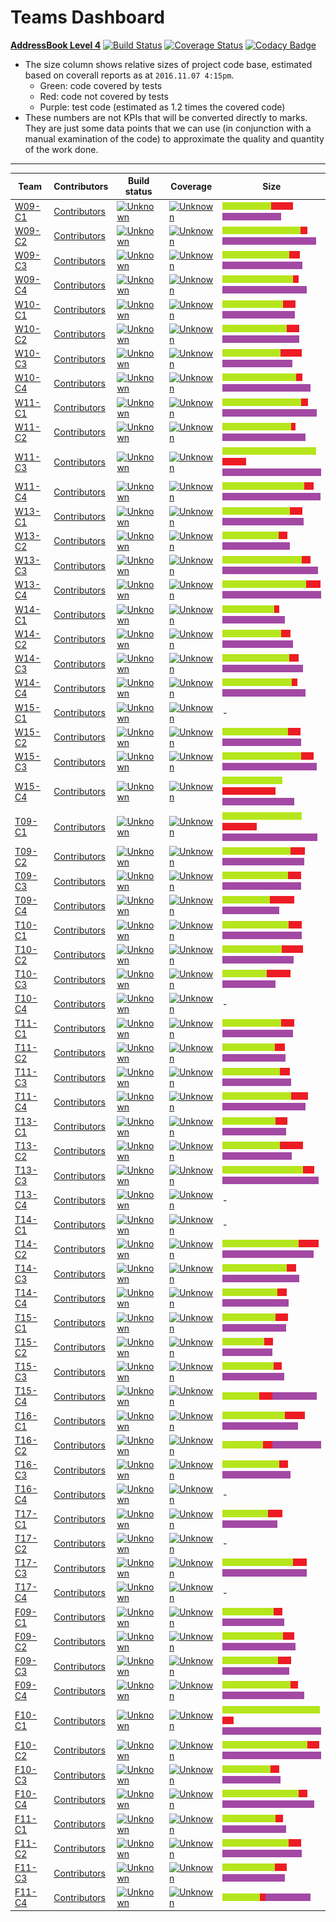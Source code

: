 # Teams Dashboard

[**AddressBook Level 4**](https://github.com/nus-cs2103-AY1617S1/addressbook-level4) 
[![Build Status](https://travis-ci.org/se-edu/addressbook-level4.svg?branch=master)](https://travis-ci.org/se-edu/addressbook-level4)
[![Coverage Status](https://coveralls.io/repos/github/se-edu/addressbook-level4/badge.svg?branch=master)](https://coveralls.io/github/se-edu/addressbook-level4?branch=master)
[![Codacy Badge](https://api.codacy.com/project/badge/Grade/fc0b7775cf7f4fdeaf08776f3d8e364a)](https://www.codacy.com/app/damith/addressbook-level4?utm_source=github.com&amp;utm_medium=referral&amp;utm_content=se-edu/addressbook-level4&amp;utm_campaign=Badge_Grade)

* The size column shows relative sizes of project code base, estimated based on coverall reports 
  as at `2016.11.07 4:15pm`. 
  * Green: code covered by tests
  * Red: code not covered by tests
  * Purple: test code (estimated as 1.2 times the covered code)
* These numbers are not KPIs that will be converted directly to marks. They are just some data points that we can use 
  (in conjunction with a manual examination of the code) to approximate the quality and quantity of the work done.  

-----

**Team**|**Contributors**|**Build status**|**Coverage**|**Size**    
-----|-----|-----|-----|----
[W09-C1](https://github.com/CS2103AUG2016-W09-C1/main/blob/master/docs/AboutUs.md)|[Contributors](https://github.com/CS2103AUG2016-W09-C1/main/graphs/contributors?from=2016-09-30&to=2016-11-08&type=c)|[![Unknown](https://travis-ci.org/CS2103AUG2016-W09-C1/main.svg?branch=master)](https://travis-ci.org/CS2103AUG2016-W09-C1/main)|[![Unknown](https://coveralls.io/repos/github/CS2103AUG2016-W09-C1/main/badge.svg?branch=master)](https://coveralls.io/github/CS2103AUG2016-W09-C1/main?branch=master)|<img src="../images/Greenbox.png" height="12" width="78" alt="Relevant lines covered: 78" title="Relevant lines covered: 1568"><img src="../images/Redbox.png" height="12" width="35" alt="Lines not covered: 35" title="Lines not covered: 706"><img src="../images/Violetbox.png" height="12" width="94" alt="Estimated test code: 94" title="Estimated test code: 1881">
[W09-C2](https://github.com/CS2103AUG2016-W09-C2/main/blob/master/docs/AboutUs.md)|[Contributors](https://github.com/CS2103AUG2016-W09-C2/main/graphs/contributors?from=2016-09-30&to=2016-11-08&type=c)|[![Unknown](https://travis-ci.org/CS2103AUG2016-W09-C2/main.svg?branch=master)](https://travis-ci.org/CS2103AUG2016-W09-C2/main)|[![Unknown](https://coveralls.io/repos/github/CS2103AUG2016-W09-C2/main/badge.svg?branch=master)](https://coveralls.io/github/CS2103AUG2016-W09-C2/main?branch=master)|<img src="../images/Greenbox.png" height="12" width="125" alt="Relevant lines covered: 125" title="Relevant lines covered: 2509"><img src="../images/Redbox.png" height="12" width="11" alt="Lines not covered: 11" title="Lines not covered: 237"><img src="../images/Violetbox.png" height="12" width="150" alt="Estimated test code: 150" title="Estimated test code: 3010">
[W09-C3](https://github.com/CS2103AUG2016-W09-C3/main/blob/master/docs/AboutUs.md)|[Contributors](https://github.com/CS2103AUG2016-W09-C3/main/graphs/contributors?from=2016-09-30&to=2016-11-08&type=c)|[![Unknown](https://travis-ci.org/CS2103AUG2016-W09-C3/main.svg?branch=master)](https://travis-ci.org/CS2103AUG2016-W09-C3/main)|[![Unknown](https://coveralls.io/repos/github/CS2103AUG2016-W09-C3/main/badge.svg?branch=master)](https://coveralls.io/github/CS2103AUG2016-W09-C3/main?branch=master)|<img src="../images/Greenbox.png" height="12" width="107" alt="Relevant lines covered: 107" title="Relevant lines covered: 2147"><img src="../images/Redbox.png" height="12" width="17" alt="Lines not covered: 17" title="Lines not covered: 346"><img src="../images/Violetbox.png" height="12" width="128" alt="Estimated test code: 128" title="Estimated test code: 2576">
[W09-C4](https://github.com/CS2103AUG2016-W09-C4/main/blob/master/docs/AboutUs.md)|[Contributors](https://github.com/CS2103AUG2016-W09-C4/main/graphs/contributors?from=2016-09-30&to=2016-11-08&type=c)|[![Unknown](https://travis-ci.org/CS2103AUG2016-W09-C4/main.svg?branch=master)](https://travis-ci.org/CS2103AUG2016-W09-C4/main)|[![Unknown](https://coveralls.io/repos/github/CS2103AUG2016-W09-C4/main/badge.svg?branch=master)](https://coveralls.io/github/CS2103AUG2016-W09-C4/main?branch=master)|<img src="../images/Greenbox.png" height="12" width="113" alt="Relevant lines covered: 113" title="Relevant lines covered: 2265"><img src="../images/Redbox.png" height="12" width="9" alt="Lines not covered: 9" title="Lines not covered: 182"><img src="../images/Violetbox.png" height="12" width="135" alt="Estimated test code: 135" title="Estimated test code: 2718">
[W10-C1](https://github.com/CS2103AUG2016-W10-C1/main/blob/master/docs/AboutUs.md)|[Contributors](https://github.com/CS2103AUG2016-W10-C1/main/graphs/contributors?from=2016-09-30&to=2016-11-08&type=c)|[![Unknown](https://travis-ci.org/CS2103AUG2016-W10-C1/main.svg?branch=master)](https://travis-ci.org/CS2103AUG2016-W10-C1/main)|[![Unknown](https://coveralls.io/repos/github/CS2103AUG2016-W10-C1/main/badge.svg?branch=master)](https://coveralls.io/github/CS2103AUG2016-W10-C1/main?branch=master)|<img src="../images/Greenbox.png" height="12" width="97" alt="Relevant lines covered: 97" title="Relevant lines covered: 1948"><img src="../images/Redbox.png" height="12" width="20" alt="Lines not covered: 20" title="Lines not covered: 410"><img src="../images/Violetbox.png" height="12" width="116" alt="Estimated test code: 116" title="Estimated test code: 2337">
[W10-C2](https://github.com/CS2103AUG2016-W10-C2/main/blob/master/docs/AboutUs.md)|[Contributors](https://github.com/CS2103AUG2016-W10-C2/main/graphs/contributors?from=2016-09-30&to=2016-11-08&type=c)|[![Unknown](https://travis-ci.org/CS2103AUG2016-W10-C2/main.svg?branch=master)](https://travis-ci.org/CS2103AUG2016-W10-C2/main)|[![Unknown](https://coveralls.io/repos/github/CS2103AUG2016-W10-C2/main/badge.svg?branch=master)](https://coveralls.io/github/CS2103AUG2016-W10-C2/main?branch=master)|<img src="../images/Greenbox.png" height="12" width="103" alt="Relevant lines covered: 103" title="Relevant lines covered: 2061"><img src="../images/Redbox.png" height="12" width="20" alt="Lines not covered: 20" title="Lines not covered: 418"><img src="../images/Violetbox.png" height="12" width="123" alt="Estimated test code: 123" title="Estimated test code: 2473">
[W10-C3](https://github.com/CS2103AUG2016-W10-C3/main/blob/master/docs/AboutUs.md)|[Contributors](https://github.com/CS2103AUG2016-W10-C3/main/graphs/contributors?from=2016-09-30&to=2016-11-08&type=c)|[![Unknown](https://travis-ci.org/CS2103AUG2016-W10-C3/main.svg?branch=master)](https://travis-ci.org/CS2103AUG2016-W10-C3/main)|[![Unknown](https://coveralls.io/repos/github/CS2103AUG2016-W10-C3/main/badge.svg?branch=master)](https://coveralls.io/github/CS2103AUG2016-W10-C3/main?branch=master)|<img src="../images/Greenbox.png" height="12" width="93" alt="Relevant lines covered: 93" title="Relevant lines covered: 1876"><img src="../images/Redbox.png" height="12" width="34" alt="Lines not covered: 34" title="Lines not covered: 680"><img src="../images/Violetbox.png" height="12" width="112" alt="Estimated test code: 112" title="Estimated test code: 2251">
[W10-C4](https://github.com/CS2103AUG2016-W10-C4/main/blob/master/docs/AboutUs.md)|[Contributors](https://github.com/CS2103AUG2016-W10-C4/main/graphs/contributors?from=2016-09-30&to=2016-11-08&type=c)|[![Unknown](https://travis-ci.org/CS2103AUG2016-W10-C4/main.svg?branch=master)](https://travis-ci.org/CS2103AUG2016-W10-C4/main)|[![Unknown](https://coveralls.io/repos/github/CS2103AUG2016-W10-C4/main/badge.svg?branch=master)](https://coveralls.io/github/CS2103AUG2016-W10-C4/main?branch=master)|<img src="../images/Greenbox.png" height="12" width="118" alt="Relevant lines covered: 118" title="Relevant lines covered: 2362"><img src="../images/Redbox.png" height="12" width="10" alt="Lines not covered: 10" title="Lines not covered: 218"><img src="../images/Violetbox.png" height="12" width="141" alt="Estimated test code: 141" title="Estimated test code: 2834">
[W11-C1](https://github.com/CS2103AUG2016-W11-C1/main/blob/master/docs/AboutUs.md)|[Contributors](https://github.com/CS2103AUG2016-W11-C1/main/graphs/contributors?from=2016-09-30&to=2016-11-08&type=c)|[![Unknown](https://travis-ci.org/CS2103AUG2016-W11-C1/main.svg?branch=master)](https://travis-ci.org/CS2103AUG2016-W11-C1/main)|[![Unknown](https://coveralls.io/repos/github/CS2103AUG2016-W11-C1/main/badge.svg?branch=master)](https://coveralls.io/github/CS2103AUG2016-W11-C1/main?branch=master)|<img src="../images/Greenbox.png" height="12" width="126" alt="Relevant lines covered: 126" title="Relevant lines covered: 2532"><img src="../images/Redbox.png" height="12" width="11" alt="Lines not covered: 11" title="Lines not covered: 229"><img src="../images/Violetbox.png" height="12" width="151" alt="Estimated test code: 151" title="Estimated test code: 3038">
[W11-C2](https://github.com/CS2103AUG2016-W11-C2/main/blob/master/docs/AboutUs.md)|[Contributors](https://github.com/CS2103AUG2016-W11-C2/main/graphs/contributors?from=2016-09-30&to=2016-11-08&type=c)|[![Unknown](https://travis-ci.org/CS2103AUG2016-W11-C2/main.svg?branch=master)](https://travis-ci.org/CS2103AUG2016-W11-C2/main)|[![Unknown](https://coveralls.io/repos/github/CS2103AUG2016-W11-C2/main/badge.svg?branch=master)](https://coveralls.io/github/CS2103AUG2016-W11-C2/main?branch=master)|<img src="../images/Greenbox.png" height="12" width="110" alt="Relevant lines covered: 110" title="Relevant lines covered: 2219"><img src="../images/Redbox.png" height="12" width="7" alt="Lines not covered: 7" title="Lines not covered: 159"><img src="../images/Violetbox.png" height="12" width="133" alt="Estimated test code: 133" title="Estimated test code: 2662">
[W11-C3](https://github.com/CS2103AUG2016-W11-C3/main/blob/master/docs/AboutUs.md)|[Contributors](https://github.com/CS2103AUG2016-W11-C3/main/graphs/contributors?from=2016-09-30&to=2016-11-08&type=c)|[![Unknown](https://travis-ci.org/CS2103AUG2016-W11-C3/main.svg?branch=master)](https://travis-ci.org/CS2103AUG2016-W11-C3/main)|[![Unknown](https://coveralls.io/repos/github/CS2103AUG2016-W11-C3/main/badge.svg?branch=master)](https://coveralls.io/github/CS2103AUG2016-W11-C3/main?branch=master)|<img src="../images/Greenbox.png" height="12" width="150" alt="Relevant lines covered: 150" title="Relevant lines covered: 3017"><img src="../images/Redbox.png" height="12" width="38" alt="Lines not covered: 38" title="Lines not covered: 764"><img src="../images/Violetbox.png" height="12" width="181" alt="Estimated test code: 181" title="Estimated test code: 3620">
[W11-C4](https://github.com/CS2103AUG2016-W11-C4/main/blob/master/docs/AboutUs.md)|[Contributors](https://github.com/CS2103AUG2016-W11-C4/main/graphs/contributors?from=2016-09-30&to=2016-11-08&type=c)|[![Unknown](https://travis-ci.org/CS2103AUG2016-W11-C4/main.svg?branch=master)](https://travis-ci.org/CS2103AUG2016-W11-C4/main)|[![Unknown](https://coveralls.io/repos/github/CS2103AUG2016-W11-C4/main/badge.svg?branch=master)](https://coveralls.io/github/CS2103AUG2016-W11-C4/main?branch=master)|<img src="../images/Greenbox.png" height="12" width="131" alt="Relevant lines covered: 131" title="Relevant lines covered: 2627"><img src="../images/Redbox.png" height="12" width="15" alt="Lines not covered: 15" title="Lines not covered: 303"><img src="../images/Violetbox.png" height="12" width="157" alt="Estimated test code: 157" title="Estimated test code: 3152">
[W13-C1](https://github.com/CS2103AUG2016-W13-C1/main/blob/master/docs/AboutUs.md)|[Contributors](https://github.com/CS2103AUG2016-W13-C1/main/graphs/contributors?from=2016-09-30&to=2016-11-08&type=c)|[![Unknown](https://travis-ci.org/CS2103AUG2016-W13-C1/main.svg?branch=master)](https://travis-ci.org/CS2103AUG2016-W13-C1/main)|[![Unknown](https://coveralls.io/repos/github/CS2103AUG2016-W13-C1/main/badge.svg?branch=master)](https://coveralls.io/github/CS2103AUG2016-W13-C1/main?branch=master)|<img src="../images/Greenbox.png" height="12" width="108" alt="Relevant lines covered: 108" title="Relevant lines covered: 2169"><img src="../images/Redbox.png" height="12" width="20" alt="Lines not covered: 20" title="Lines not covered: 405"><img src="../images/Violetbox.png" height="12" width="130" alt="Estimated test code: 130" title="Estimated test code: 2602">
[W13-C2](https://github.com/CS2103AUG2016-W13-C2/main/blob/master/docs/AboutUs.md)|[Contributors](https://github.com/CS2103AUG2016-W13-C2/main/graphs/contributors?from=2016-09-30&to=2016-11-08&type=c)|[![Unknown](https://travis-ci.org/CS2103AUG2016-W13-C2/main.svg?branch=master)](https://travis-ci.org/CS2103AUG2016-W13-C2/main)|[![Unknown](https://coveralls.io/repos/github/CS2103AUG2016-W13-C2/main/badge.svg?branch=master)](https://coveralls.io/github/CS2103AUG2016-W13-C2/main?branch=master)|<img src="../images/Greenbox.png" height="12" width="90" alt="Relevant lines covered: 90" title="Relevant lines covered: 1808"><img src="../images/Redbox.png" height="12" width="14" alt="Lines not covered: 14" title="Lines not covered: 290"><img src="../images/Violetbox.png" height="12" width="108" alt="Estimated test code: 108" title="Estimated test code: 2169">
[W13-C3](https://github.com/CS2103AUG2016-W13-C3/main/blob/master/docs/AboutUs.md)|[Contributors](https://github.com/CS2103AUG2016-W13-C3/main/graphs/contributors?from=2016-09-30&to=2016-11-08&type=c)|[![Unknown](https://travis-ci.org/CS2103AUG2016-W13-C3/main.svg?branch=master)](https://travis-ci.org/CS2103AUG2016-W13-C3/main)|[![Unknown](https://coveralls.io/repos/github/CS2103AUG2016-W13-C3/main/badge.svg?branch=master)](https://coveralls.io/github/CS2103AUG2016-W13-C3/main?branch=master)|<img src="../images/Greenbox.png" height="12" width="127" alt="Relevant lines covered: 127" title="Relevant lines covered: 2555"><img src="../images/Redbox.png" height="12" width="14" alt="Lines not covered: 14" title="Lines not covered: 296"><img src="../images/Violetbox.png" height="12" width="153" alt="Estimated test code: 153" title="Estimated test code: 3066">
[W13-C4](https://github.com/CS2103AUG2016-W13-C4/main/blob/master/docs/AboutUs.md)|[Contributors](https://github.com/CS2103AUG2016-W13-C4/main/graphs/contributors?from=2016-09-30&to=2016-11-08&type=c)|[![Unknown](https://travis-ci.org/CS2103AUG2016-W13-C4/main.svg?branch=master)](https://travis-ci.org/CS2103AUG2016-W13-C4/main)|[![Unknown](https://coveralls.io/repos/github/CS2103AUG2016-W13-C4/main/badge.svg?branch=master)](https://coveralls.io/github/CS2103AUG2016-W13-C4/main?branch=master)|<img src="../images/Greenbox.png" height="12" width="134" alt="Relevant lines covered: 134" title="Relevant lines covered: 2692"><img src="../images/Redbox.png" height="12" width="23" alt="Lines not covered: 23" title="Lines not covered: 471"><img src="../images/Violetbox.png" height="12" width="161" alt="Estimated test code: 161" title="Estimated test code: 3230">
[W14-C1](https://github.com/CS2103AUG2016-W14-C1/main/blob/master/docs/AboutUs.md)|[Contributors](https://github.com/CS2103AUG2016-W14-C1/main/graphs/contributors?from=2016-09-30&to=2016-11-08&type=c)|[![Unknown](https://travis-ci.org/CS2103AUG2016-W14-C1/main.svg?branch=master)](https://travis-ci.org/CS2103AUG2016-W14-C1/main)|[![Unknown](https://coveralls.io/repos/github/CS2103AUG2016-W14-C1/main/badge.svg?branch=master)](https://coveralls.io/github/CS2103AUG2016-W14-C1/main?branch=master)|<img src="../images/Greenbox.png" height="12" width="83" alt="Relevant lines covered: 83" title="Relevant lines covered: 1668"><img src="../images/Redbox.png" height="12" width="8" alt="Lines not covered: 8" title="Lines not covered: 167"><img src="../images/Violetbox.png" height="12" width="100" alt="Estimated test code: 100" title="Estimated test code: 2001">
[W14-C2](https://github.com/CS2103AUG2016-W14-C2/main/blob/master/docs/AboutUs.md)|[Contributors](https://github.com/CS2103AUG2016-W14-C2/main/graphs/contributors?from=2016-09-30&to=2016-11-08&type=c)|[![Unknown](https://travis-ci.org/CS2103AUG2016-W14-C2/main.svg?branch=master)](https://travis-ci.org/CS2103AUG2016-W14-C2/main)|[![Unknown](https://coveralls.io/repos/github/CS2103AUG2016-W14-C2/main/badge.svg?branch=master)](https://coveralls.io/github/CS2103AUG2016-W14-C2/main?branch=master)|<img src="../images/Greenbox.png" height="12" width="94" alt="Relevant lines covered: 94" title="Relevant lines covered: 1895"><img src="../images/Redbox.png" height="12" width="15" alt="Lines not covered: 15" title="Lines not covered: 308"><img src="../images/Violetbox.png" height="12" width="113" alt="Estimated test code: 113" title="Estimated test code: 2274">
[W14-C3](https://github.com/CS2103AUG2016-W14-C3/main/blob/master/docs/AboutUs.md)|[Contributors](https://github.com/CS2103AUG2016-W14-C3/main/graphs/contributors?from=2016-09-30&to=2016-11-08&type=c)|[![Unknown](https://travis-ci.org/CS2103AUG2016-W14-C3/main.svg?branch=master)](https://travis-ci.org/CS2103AUG2016-W14-C3/main)|[![Unknown](https://coveralls.io/repos/github/CS2103AUG2016-W14-C3/main/badge.svg?branch=master)](https://coveralls.io/github/CS2103AUG2016-W14-C3/main?branch=master)|<img src="../images/Greenbox.png" height="12" width="107" alt="Relevant lines covered: 107" title="Relevant lines covered: 2150"><img src="../images/Redbox.png" height="12" width="15" alt="Lines not covered: 15" title="Lines not covered: 307"><img src="../images/Violetbox.png" height="12" width="129" alt="Estimated test code: 129" title="Estimated test code: 2580">
[W14-C4](https://github.com/CS2103AUG2016-W14-C4/main/blob/master/docs/AboutUs.md)|[Contributors](https://github.com/CS2103AUG2016-W14-C4/main/graphs/contributors?from=2016-09-30&to=2016-11-08&type=c)|[![Unknown](https://travis-ci.org/CS2103AUG2016-W14-C4/main.svg?branch=master)](https://travis-ci.org/CS2103AUG2016-W14-C4/main)|[![Unknown](https://coveralls.io/repos/github/CS2103AUG2016-W14-C4/main/badge.svg?branch=master)](https://coveralls.io/github/CS2103AUG2016-W14-C4/main?branch=master)|<img src="../images/Greenbox.png" height="12" width="111" alt="Relevant lines covered: 111" title="Relevant lines covered: 2227"><img src="../images/Redbox.png" height="12" width="9" alt="Lines not covered: 9" title="Lines not covered: 199"><img src="../images/Violetbox.png" height="12" width="133" alt="Estimated test code: 133" title="Estimated test code: 2672">
[W15-C1](https://github.com/CS2103AUG2016-W15-C1/main/blob/master/docs/AboutUs.md)|[Contributors](https://github.com/CS2103AUG2016-W15-C1/main/graphs/contributors?from=2016-09-30&to=2016-11-08&type=c)|[![Unknown](https://travis-ci.org/CS2103AUG2016-W15-C1/main.svg?branch=master)](https://travis-ci.org/CS2103AUG2016-W15-C1/main)|[![Unknown](https://coveralls.io/repos/github/CS2103AUG2016-W15-C1/main/badge.svg?branch=master)](https://coveralls.io/github/CS2103AUG2016-W15-C1/main?branch=master)|-
[W15-C2](https://github.com/CS2103AUG2016-W15-C2/main/blob/master/docs/AboutUs.md)|[Contributors](https://github.com/CS2103AUG2016-W15-C2/main/graphs/contributors?from=2016-09-30&to=2016-11-08&type=c)|[![Unknown](https://travis-ci.org/CS2103AUG2016-W15-C2/main.svg?branch=master)](https://travis-ci.org/CS2103AUG2016-W15-C2/main)|[![Unknown](https://coveralls.io/repos/github/CS2103AUG2016-W15-C2/main/badge.svg?branch=master)](https://coveralls.io/github/CS2103AUG2016-W15-C2/main?branch=master)|<img src="../images/Greenbox.png" height="12" width="105" alt="Relevant lines covered: 105" title="Relevant lines covered: 2103"><img src="../images/Redbox.png" height="12" width="20" alt="Lines not covered: 20" title="Lines not covered: 412"><img src="../images/Violetbox.png" height="12" width="126" alt="Estimated test code: 126" title="Estimated test code: 2523">
[W15-C3](https://github.com/CS2103AUG2016-W15-C3/main/blob/master/docs/AboutUs.md)|[Contributors](https://github.com/CS2103AUG2016-W15-C3/main/graphs/contributors?from=2016-09-30&to=2016-11-08&type=c)|[![Unknown](https://travis-ci.org/CS2103AUG2016-W15-C3/main.svg?branch=master)](https://travis-ci.org/CS2103AUG2016-W15-C3/main)|[![Unknown](https://coveralls.io/repos/github/CS2103AUG2016-W15-C3/main/badge.svg?branch=master)](https://coveralls.io/github/CS2103AUG2016-W15-C3/main?branch=master)|<img src="../images/Greenbox.png" height="12" width="126" alt="Relevant lines covered: 126" title="Relevant lines covered: 2532"><img src="../images/Redbox.png" height="12" width="20" alt="Lines not covered: 20" title="Lines not covered: 419"><img src="../images/Violetbox.png" height="12" width="151" alt="Estimated test code: 151" title="Estimated test code: 3038">
[W15-C4](https://github.com/CS2103AUG2016-W15-C4/main/blob/master/docs/AboutUs.md)|[Contributors](https://github.com/CS2103AUG2016-W15-C4/main/graphs/contributors?from=2016-09-30&to=2016-11-08&type=c)|[![Unknown](https://travis-ci.org/CS2103AUG2016-W15-C4/main.svg?branch=master)](https://travis-ci.org/CS2103AUG2016-W15-C4/main)|[![Unknown](https://coveralls.io/repos/github/CS2103AUG2016-W15-C4/main/badge.svg?branch=master)](https://coveralls.io/github/CS2103AUG2016-W15-C4/main?branch=master)|<img src="../images/Greenbox.png" height="12" width="96" alt="Relevant lines covered: 96" title="Relevant lines covered: 1922"><img src="../images/Redbox.png" height="12" width="85" alt="Lines not covered: 85" title="Lines not covered: 1704"><img src="../images/Violetbox.png" height="12" width="115" alt="Estimated test code: 115" title="Estimated test code: 2306">
[T09-C1](https://github.com/CS2103AUG2016-T09-C1/main/blob/master/docs/AboutUs.md)|[Contributors](https://github.com/CS2103AUG2016-T09-C1/main/graphs/contributors?from=2016-09-30&to=2016-11-08&type=c)|[![Unknown](https://travis-ci.org/CS2103AUG2016-T09-C1/main.svg?branch=master)](https://travis-ci.org/CS2103AUG2016-T09-C1/main)|[![Unknown](https://coveralls.io/repos/github/CS2103AUG2016-T09-C1/main/badge.svg?branch=master)](https://coveralls.io/github/CS2103AUG2016-T09-C1/main?branch=master)|<img src="../images/Greenbox.png" height="12" width="127" alt="Relevant lines covered: 127" title="Relevant lines covered: 2541"><img src="../images/Redbox.png" height="12" width="55" alt="Lines not covered: 55" title="Lines not covered: 1109"><img src="../images/Violetbox.png" height="12" width="152" alt="Estimated test code: 152" title="Estimated test code: 3049">
[T09-C2](https://github.com/CS2103AUG2016-T09-C2/main/blob/master/docs/AboutUs.md)|[Contributors](https://github.com/CS2103AUG2016-T09-C2/main/graphs/contributors?from=2016-09-30&to=2016-11-08&type=c)|[![Unknown](https://travis-ci.org/CS2103AUG2016-T09-C2/main.svg?branch=master)](https://travis-ci.org/CS2103AUG2016-T09-C2/main)|[![Unknown](https://coveralls.io/repos/github/CS2103AUG2016-T09-C2/main/badge.svg?branch=master)](https://coveralls.io/github/CS2103AUG2016-T09-C2/main?branch=master)|<img src="../images/Greenbox.png" height="12" width="109" alt="Relevant lines covered: 109" title="Relevant lines covered: 2192"><img src="../images/Redbox.png" height="12" width="23" alt="Lines not covered: 23" title="Lines not covered: 466"><img src="../images/Violetbox.png" height="12" width="131" alt="Estimated test code: 131" title="Estimated test code: 2630">
[T09-C3](https://github.com/CS2103AUG2016-T09-C3/main/blob/master/docs/AboutUs.md)|[Contributors](https://github.com/CS2103AUG2016-T09-C3/main/graphs/contributors?from=2016-09-30&to=2016-11-08&type=c)|[![Unknown](https://travis-ci.org/CS2103AUG2016-T09-C3/main.svg?branch=master)](https://travis-ci.org/CS2103AUG2016-T09-C3/main)|[![Unknown](https://coveralls.io/repos/github/CS2103AUG2016-T09-C3/main/badge.svg?branch=master)](https://coveralls.io/github/CS2103AUG2016-T09-C3/main?branch=master)|<img src="../images/Greenbox.png" height="12" width="105" alt="Relevant lines covered: 105" title="Relevant lines covered: 2102"><img src="../images/Redbox.png" height="12" width="21" alt="Lines not covered: 21" title="Lines not covered: 437"><img src="../images/Violetbox.png" height="12" width="126" alt="Estimated test code: 126" title="Estimated test code: 2522">
[T09-C4](https://github.com/CS2103AUG2016-T09-C4/main/blob/master/docs/AboutUs.md)|[Contributors](https://github.com/CS2103AUG2016-T09-C4/main/graphs/contributors?from=2016-09-30&to=2016-11-08&type=c)|[![Unknown](https://travis-ci.org/CS2103AUG2016-T09-C4/main.svg?branch=master)](https://travis-ci.org/CS2103AUG2016-T09-C4/main)|[![Unknown](https://coveralls.io/repos/github/CS2103AUG2016-T09-C4/main/badge.svg?branch=master)](https://coveralls.io/github/CS2103AUG2016-T09-C4/main?branch=master)|<img src="../images/Greenbox.png" height="12" width="76" alt="Relevant lines covered: 76" title="Relevant lines covered: 1527"><img src="../images/Redbox.png" height="12" width="39" alt="Lines not covered: 39" title="Lines not covered: 791"><img src="../images/Violetbox.png" height="12" width="91" alt="Estimated test code: 91" title="Estimated test code: 1832">
[T10-C1](https://github.com/CS2103AUG2016-T10-C1/main/blob/master/docs/AboutUs.md)|[Contributors](https://github.com/CS2103AUG2016-T10-C1/main/graphs/contributors?from=2016-09-30&to=2016-11-08&type=c)|[![Unknown](https://travis-ci.org/CS2103AUG2016-T10-C1/main.svg?branch=master)](https://travis-ci.org/CS2103AUG2016-T10-C1/main)|[![Unknown](https://coveralls.io/repos/github/CS2103AUG2016-T10-C1/main/badge.svg?branch=master)](https://coveralls.io/github/CS2103AUG2016-T10-C1/main?branch=master)|<img src="../images/Greenbox.png" height="12" width="106" alt="Relevant lines covered: 106" title="Relevant lines covered: 2122"><img src="../images/Redbox.png" height="12" width="21" alt="Lines not covered: 21" title="Lines not covered: 424"><img src="../images/Violetbox.png" height="12" width="127" alt="Estimated test code: 127" title="Estimated test code: 2546">
[T10-C2](https://github.com/CS2103AUG2016-T10-C2/main/blob/master/docs/AboutUs.md)|[Contributors](https://github.com/CS2103AUG2016-T10-C2/main/graphs/contributors?from=2016-09-30&to=2016-11-08&type=c)|[![Unknown](https://travis-ci.org/CS2103AUG2016-T10-C2/main.svg?branch=master)](https://travis-ci.org/CS2103AUG2016-T10-C2/main)|[![Unknown](https://coveralls.io/repos/github/CS2103AUG2016-T10-C2/main/badge.svg?branch=master)](https://coveralls.io/github/CS2103AUG2016-T10-C2/main?branch=master)|<img src="../images/Greenbox.png" height="12" width="95" alt="Relevant lines covered: 95" title="Relevant lines covered: 1909"><img src="../images/Redbox.png" height="12" width="34" alt="Lines not covered: 34" title="Lines not covered: 681"><img src="../images/Violetbox.png" height="12" width="114" alt="Estimated test code: 114" title="Estimated test code: 2290">
[T10-C3](https://github.com/CS2103AUG2016-T10-C3/main/blob/master/docs/AboutUs.md)|[Contributors](https://github.com/CS2103AUG2016-T10-C3/main/graphs/contributors?from=2016-09-30&to=2016-11-08&type=c)|[![Unknown](https://travis-ci.org/CS2103AUG2016-T10-C3/main.svg?branch=master)](https://travis-ci.org/CS2103AUG2016-T10-C3/main)|[![Unknown](https://coveralls.io/repos/github/CS2103AUG2016-T10-C3/main/badge.svg?branch=master)](https://coveralls.io/github/CS2103AUG2016-T10-C3/main?branch=master)|<img src="../images/Greenbox.png" height="12" width="71" alt="Relevant lines covered: 71" title="Relevant lines covered: 1423"><img src="../images/Redbox.png" height="12" width="38" alt="Lines not covered: 38" title="Lines not covered: 772"><img src="../images/Violetbox.png" height="12" width="85" alt="Estimated test code: 85" title="Estimated test code: 1707">
[T10-C4](https://github.com/CS2103AUG2016-T10-C4/main/blob/master/docs/AboutUs.md)|[Contributors](https://github.com/CS2103AUG2016-T10-C4/main/graphs/contributors?from=2016-09-30&to=2016-11-08&type=c)|[![Unknown](https://travis-ci.org/CS2103AUG2016-T10-C4/main.svg?branch=master)](https://travis-ci.org/CS2103AUG2016-T10-C4/main)|[![Unknown](https://coveralls.io/repos/github/CS2103AUG2016-T10-C4/main/badge.svg?branch=master)](https://coveralls.io/github/CS2103AUG2016-T10-C4/main?branch=master)|-
[T11-C1](https://github.com/CS2103AUG2016-T11-C1/main/blob/master/docs/AboutUs.md)|[Contributors](https://github.com/CS2103AUG2016-T11-C1/main/graphs/contributors?from=2016-09-30&to=2016-11-08&type=c)|[![Unknown](https://travis-ci.org/CS2103AUG2016-T11-C1/main.svg?branch=master)](https://travis-ci.org/CS2103AUG2016-T11-C1/main)|[![Unknown](https://coveralls.io/repos/github/CS2103AUG2016-T11-C1/main/badge.svg?branch=master)](https://coveralls.io/github/CS2103AUG2016-T11-C1/main?branch=master)|<img src="../images/Greenbox.png" height="12" width="94" alt="Relevant lines covered: 94" title="Relevant lines covered: 1897"><img src="../images/Redbox.png" height="12" width="21" alt="Lines not covered: 21" title="Lines not covered: 422"><img src="../images/Violetbox.png" height="12" width="113" alt="Estimated test code: 113" title="Estimated test code: 2276">
[T11-C2](https://github.com/CS2103AUG2016-T11-C2/main/blob/master/docs/AboutUs.md)|[Contributors](https://github.com/CS2103AUG2016-T11-C2/main/graphs/contributors?from=2016-09-30&to=2016-11-08&type=c)|[![Unknown](https://travis-ci.org/CS2103AUG2016-T11-C2/main.svg?branch=master)](https://travis-ci.org/CS2103AUG2016-T11-C2/main)|[![Unknown](https://coveralls.io/repos/github/CS2103AUG2016-T11-C2/main/badge.svg?branch=master)](https://coveralls.io/github/CS2103AUG2016-T11-C2/main?branch=master)|<img src="../images/Greenbox.png" height="12" width="84" alt="Relevant lines covered: 84" title="Relevant lines covered: 1685"><img src="../images/Redbox.png" height="12" width="16" alt="Lines not covered: 16" title="Lines not covered: 324"><img src="../images/Violetbox.png" height="12" width="101" alt="Estimated test code: 101" title="Estimated test code: 2022">
[T11-C3](https://github.com/CS2103AUG2016-T11-C3/main/blob/master/docs/AboutUs.md)|[Contributors](https://github.com/CS2103AUG2016-T11-C3/main/graphs/contributors?from=2016-09-30&to=2016-11-08&type=c)|[![Unknown](https://travis-ci.org/CS2103AUG2016-T11-C3/main.svg?branch=master)](https://travis-ci.org/CS2103AUG2016-T11-C3/main)|[![Unknown](https://coveralls.io/repos/github/CS2103AUG2016-T11-C3/main/badge.svg?branch=master)](https://coveralls.io/github/CS2103AUG2016-T11-C3/main?branch=master)|<img src="../images/Greenbox.png" height="12" width="92" alt="Relevant lines covered: 92" title="Relevant lines covered: 1845"><img src="../images/Redbox.png" height="12" width="16" alt="Lines not covered: 16" title="Lines not covered: 332"><img src="../images/Violetbox.png" height="12" width="110" alt="Estimated test code: 110" title="Estimated test code: 2214">
[T11-C4](https://github.com/CS2103AUG2016-T11-C4/main/blob/master/docs/AboutUs.md)|[Contributors](https://github.com/CS2103AUG2016-T11-C4/main/graphs/contributors?from=2016-09-30&to=2016-11-08&type=c)|[![Unknown](https://travis-ci.org/CS2103AUG2016-T11-C4/main.svg?branch=master)](https://travis-ci.org/CS2103AUG2016-T11-C4/main)|[![Unknown](https://coveralls.io/repos/github/CS2103AUG2016-T11-C4/main/badge.svg?branch=master)](https://coveralls.io/github/CS2103AUG2016-T11-C4/main?branch=master)|<img src="../images/Greenbox.png" height="12" width="110" alt="Relevant lines covered: 110" title="Relevant lines covered: 2217"><img src="../images/Redbox.png" height="12" width="27" alt="Lines not covered: 27" title="Lines not covered: 547"><img src="../images/Violetbox.png" height="12" width="133" alt="Estimated test code: 133" title="Estimated test code: 2660">
[T13-C1](https://github.com/CS2103AUG2016-T13-C1/main/blob/master/docs/AboutUs.md)|[Contributors](https://github.com/CS2103AUG2016-T13-C1/main/graphs/contributors?from=2016-09-30&to=2016-11-08&type=c)|[![Unknown](https://travis-ci.org/CS2103AUG2016-T13-C1/main.svg?branch=master)](https://travis-ci.org/CS2103AUG2016-T13-C1/main)|[![Unknown](https://coveralls.io/repos/github/CS2103AUG2016-T13-C1/main/badge.svg?branch=master)](https://coveralls.io/github/CS2103AUG2016-T13-C1/main?branch=master)|<img src="../images/Greenbox.png" height="12" width="85" alt="Relevant lines covered: 85" title="Relevant lines covered: 1708"><img src="../images/Redbox.png" height="12" width="19" alt="Lines not covered: 19" title="Lines not covered: 387"><img src="../images/Violetbox.png" height="12" width="102" alt="Estimated test code: 102" title="Estimated test code: 2049">
[T13-C2](https://github.com/CS2103AUG2016-T13-C2/main/blob/master/docs/AboutUs.md)|[Contributors](https://github.com/CS2103AUG2016-T13-C2/main/graphs/contributors?from=2016-09-30&to=2016-11-08&type=c)|[![Unknown](https://travis-ci.org/CS2103AUG2016-T13-C2/main.svg?branch=master)](https://travis-ci.org/CS2103AUG2016-T13-C2/main)|[![Unknown](https://coveralls.io/repos/github/CS2103AUG2016-T13-C2/main/badge.svg?branch=master)](https://coveralls.io/github/CS2103AUG2016-T13-C2/main?branch=master)|<img src="../images/Greenbox.png" height="12" width="92" alt="Relevant lines covered: 92" title="Relevant lines covered: 1852"><img src="../images/Redbox.png" height="12" width="37" alt="Lines not covered: 37" title="Lines not covered: 743"><img src="../images/Violetbox.png" height="12" width="111" alt="Estimated test code: 111" title="Estimated test code: 2222">
[T13-C3](https://github.com/CS2103AUG2016-T13-C3/main/blob/master/docs/AboutUs.md)|[Contributors](https://github.com/CS2103AUG2016-T13-C3/main/graphs/contributors?from=2016-09-30&to=2016-11-08&type=c)|[![Unknown](https://travis-ci.org/CS2103AUG2016-T13-C3/main.svg?branch=master)](https://travis-ci.org/CS2103AUG2016-T13-C3/main)|[![Unknown](https://coveralls.io/repos/github/CS2103AUG2016-T13-C3/main/badge.svg?branch=master)](https://coveralls.io/github/CS2103AUG2016-T13-C3/main?branch=master)|<img src="../images/Greenbox.png" height="12" width="129" alt="Relevant lines covered: 129" title="Relevant lines covered: 2581"><img src="../images/Redbox.png" height="12" width="18" alt="Lines not covered: 18" title="Lines not covered: 374"><img src="../images/Violetbox.png" height="12" width="154" alt="Estimated test code: 154" title="Estimated test code: 3097">
[T13-C4](https://github.com/CS2103AUG2016-T13-C4/main/blob/master/docs/AboutUs.md)|[Contributors](https://github.com/CS2103AUG2016-T13-C4/main/graphs/contributors?from=2016-09-30&to=2016-11-08&type=c)|[![Unknown](https://travis-ci.org/CS2103AUG2016-T13-C4/main.svg?branch=master)](https://travis-ci.org/CS2103AUG2016-T13-C4/main)|[![Unknown](https://coveralls.io/repos/github/CS2103AUG2016-T13-C4/main/badge.svg?branch=master)](https://coveralls.io/github/CS2103AUG2016-T13-C4/main?branch=master)|-
[T14-C1](https://github.com/CS2103AUG2016-T14-C1/main/blob/master/docs/AboutUs.md)|[Contributors](https://github.com/CS2103AUG2016-T14-C1/main/graphs/contributors?from=2016-09-30&to=2016-11-08&type=c)|[![Unknown](https://travis-ci.org/CS2103AUG2016-T14-C1/main.svg?branch=master)](https://travis-ci.org/CS2103AUG2016-T14-C1/main)|[![Unknown](https://coveralls.io/repos/github/CS2103AUG2016-T14-C1/main/badge.svg?branch=master)](https://coveralls.io/github/CS2103AUG2016-T14-C1/main?branch=master)|-
[T14-C2](https://github.com/CS2103AUG2016-T14-C2/main/blob/master/docs/AboutUs.md)|[Contributors](https://github.com/CS2103AUG2016-T14-C2/main/graphs/contributors?from=2016-09-30&to=2016-11-08&type=c)|[![Unknown](https://travis-ci.org/CS2103AUG2016-T14-C2/main.svg?branch=master)](https://travis-ci.org/CS2103AUG2016-T14-C2/main)|[![Unknown](https://coveralls.io/repos/github/CS2103AUG2016-T14-C2/main/badge.svg?branch=master)](https://coveralls.io/github/CS2103AUG2016-T14-C2/main?branch=master)|<img src="../images/Greenbox.png" height="12" width="122" alt="Relevant lines covered: 122" title="Relevant lines covered: 2442"><img src="../images/Redbox.png" height="12" width="32" alt="Lines not covered: 32" title="Lines not covered: 640"><img src="../images/Violetbox.png" height="12" width="146" alt="Estimated test code: 146" title="Estimated test code: 2930">
[T14-C3](https://github.com/CS2103AUG2016-T14-C3/main/blob/master/docs/AboutUs.md)|[Contributors](https://github.com/CS2103AUG2016-T14-C3/main/graphs/contributors?from=2016-09-30&to=2016-11-08&type=c)|[![Unknown](https://travis-ci.org/CS2103AUG2016-T14-C3/main.svg?branch=master)](https://travis-ci.org/CS2103AUG2016-T14-C3/main)|[![Unknown](https://coveralls.io/repos/github/CS2103AUG2016-T14-C3/main/badge.svg?branch=master)](https://coveralls.io/github/CS2103AUG2016-T14-C3/main?branch=master)|<img src="../images/Greenbox.png" height="12" width="103" alt="Relevant lines covered: 103" title="Relevant lines covered: 2064"><img src="../images/Redbox.png" height="12" width="15" alt="Lines not covered: 15" title="Lines not covered: 315"><img src="../images/Violetbox.png" height="12" width="123" alt="Estimated test code: 123" title="Estimated test code: 2476">
[T14-C4](https://github.com/CS2103AUG2016-T14-C4/main/blob/master/docs/AboutUs.md)|[Contributors](https://github.com/CS2103AUG2016-T14-C4/main/graphs/contributors?from=2016-09-30&to=2016-11-08&type=c)|[![Unknown](https://travis-ci.org/CS2103AUG2016-T14-C4/main.svg?branch=master)](https://travis-ci.org/CS2103AUG2016-T14-C4/main)|[![Unknown](https://coveralls.io/repos/github/CS2103AUG2016-T14-C4/main/badge.svg?branch=master)](https://coveralls.io/github/CS2103AUG2016-T14-C4/main?branch=master)|<img src="../images/Greenbox.png" height="12" width="88" alt="Relevant lines covered: 88" title="Relevant lines covered: 1768"><img src="../images/Redbox.png" height="12" width="15" alt="Lines not covered: 15" title="Lines not covered: 304"><img src="../images/Violetbox.png" height="12" width="106" alt="Estimated test code: 106" title="Estimated test code: 2121">
[T15-C1](https://github.com/CS2103AUG2016-T15-C1/main/blob/master/docs/AboutUs.md)|[Contributors](https://github.com/CS2103AUG2016-T15-C1/main/graphs/contributors?from=2016-09-30&to=2016-11-08&type=c)|[![Unknown](https://travis-ci.org/CS2103AUG2016-T15-C1/main.svg?branch=master)](https://travis-ci.org/CS2103AUG2016-T15-C1/main)|[![Unknown](https://coveralls.io/repos/github/CS2103AUG2016-T15-C1/main/badge.svg?branch=master)](https://coveralls.io/github/CS2103AUG2016-T15-C1/main?branch=master)|<img src="../images/Greenbox.png" height="12" width="85" alt="Relevant lines covered: 85" title="Relevant lines covered: 1700"><img src="../images/Redbox.png" height="12" width="20" alt="Lines not covered: 20" title="Lines not covered: 402"><img src="../images/Violetbox.png" height="12" width="102" alt="Estimated test code: 102" title="Estimated test code: 2040">
[T15-C2](https://github.com/CS2103AUG2016-T15-C2/main/blob/master/docs/AboutUs.md)|[Contributors](https://github.com/CS2103AUG2016-T15-C2/main/graphs/contributors?from=2016-09-30&to=2016-11-08&type=c)|[![Unknown](https://travis-ci.org/CS2103AUG2016-T15-C2/main.svg?branch=master)](https://travis-ci.org/CS2103AUG2016-T15-C2/main)|[![Unknown](https://coveralls.io/repos/github/CS2103AUG2016-T15-C2/main/badge.svg?branch=master)](https://coveralls.io/github/CS2103AUG2016-T15-C2/main?branch=master)|<img src="../images/Greenbox.png" height="12" width="67" alt="Relevant lines covered: 67" title="Relevant lines covered: 1342"><img src="../images/Redbox.png" height="12" width="14" alt="Lines not covered: 14" title="Lines not covered: 282"><img src="../images/Violetbox.png" height="12" width="80" alt="Estimated test code: 80" title="Estimated test code: 1610">
[T15-C3](https://github.com/CS2103AUG2016-T15-C3/main/blob/master/docs/AboutUs.md)|[Contributors](https://github.com/CS2103AUG2016-T15-C3/main/graphs/contributors?from=2016-09-30&to=2016-11-08&type=c)|[![Unknown](https://travis-ci.org/CS2103AUG2016-T15-C3/main.svg?branch=master)](https://travis-ci.org/CS2103AUG2016-T15-C3/main)|[![Unknown](https://coveralls.io/repos/github/CS2103AUG2016-T15-C3/main/badge.svg?branch=master)](https://coveralls.io/github/CS2103AUG2016-T15-C3/main?branch=master)|<img src="../images/Greenbox.png" height="12" width="82" alt="Relevant lines covered: 82" title="Relevant lines covered: 1657"><img src="../images/Redbox.png" height="12" width="13" alt="Lines not covered: 13" title="Lines not covered: 264"><img src="../images/Violetbox.png" height="12" width="99" alt="Estimated test code: 99" title="Estimated test code: 1988">
[T15-C4](https://github.com/CS2103AUG2016-T15-C4/main/blob/master/docs/AboutUs.md)|[Contributors](https://github.com/CS2103AUG2016-T15-C4/main/graphs/contributors?from=2016-09-30&to=2016-11-08&type=c)|[![Unknown](https://travis-ci.org/CS2103AUG2016-T15-C4/main.svg?branch=master)](https://travis-ci.org/CS2103AUG2016-T15-C4/main)|[![Unknown](https://coveralls.io/repos/github/CS2103AUG2016-T15-C4/main/badge.svg?branch=master)](https://coveralls.io/github/CS2103AUG2016-T15-C4/main?branch=master)|<img src="../images/Greenbox.png" height="12" width="59" alt="Relevant lines covered: 59" title="Relevant lines covered: 1190"><img src="../images/Redbox.png" height="12" width="21" alt="Lines not covered: 21" title="Lines not covered: 438"><img src="../images/Violetbox.png" height="12" width="71" alt="Estimated test code: 71" title="Estimated test code: 1428">
[T16-C1](https://github.com/CS2103AUG2016-T16-C1/main/blob/master/docs/AboutUs.md)|[Contributors](https://github.com/CS2103AUG2016-T16-C1/main/graphs/contributors?from=2016-09-30&to=2016-11-08&type=c)|[![Unknown](https://travis-ci.org/CS2103AUG2016-T16-C1/main.svg?branch=master)](https://travis-ci.org/CS2103AUG2016-T16-C1/main)|[![Unknown](https://coveralls.io/repos/github/CS2103AUG2016-T16-C1/main/badge.svg?branch=master)](https://coveralls.io/github/CS2103AUG2016-T16-C1/main?branch=master)|<img src="../images/Greenbox.png" height="12" width="100" alt="Relevant lines covered: 100" title="Relevant lines covered: 2018"><img src="../images/Redbox.png" height="12" width="32" alt="Lines not covered: 32" title="Lines not covered: 648"><img src="../images/Violetbox.png" height="12" width="121" alt="Estimated test code: 121" title="Estimated test code: 2421">
[T16-C2](https://github.com/CS2103AUG2016-T16-C2/main/blob/master/docs/AboutUs.md)|[Contributors](https://github.com/CS2103AUG2016-T16-C2/main/graphs/contributors?from=2016-09-30&to=2016-11-08&type=c)|[![Unknown](https://travis-ci.org/CS2103AUG2016-T16-C2/main.svg?branch=master)](https://travis-ci.org/CS2103AUG2016-T16-C2/main)|[![Unknown](https://coveralls.io/repos/github/CS2103AUG2016-T16-C2/main/badge.svg?branch=master)](https://coveralls.io/github/CS2103AUG2016-T16-C2/main?branch=master)|<img src="../images/Greenbox.png" height="12" width="65" alt="Relevant lines covered: 65" title="Relevant lines covered: 1314"><img src="../images/Redbox.png" height="12" width="15" alt="Lines not covered: 15" title="Lines not covered: 302"><img src="../images/Violetbox.png" height="12" width="78" alt="Estimated test code: 78" title="Estimated test code: 1576">
[T16-C3](https://github.com/CS2103AUG2016-T16-C3/main/blob/master/docs/AboutUs.md)|[Contributors](https://github.com/CS2103AUG2016-T16-C3/main/graphs/contributors?from=2016-09-30&to=2016-11-08&type=c)|[![Unknown](https://travis-ci.org/CS2103AUG2016-T16-C3/main.svg?branch=master)](https://travis-ci.org/CS2103AUG2016-T16-C3/main)|[![Unknown](https://coveralls.io/repos/github/CS2103AUG2016-T16-C3/main/badge.svg?branch=master)](https://coveralls.io/github/CS2103AUG2016-T16-C3/main?branch=master)|<img src="../images/Greenbox.png" height="12" width="91" alt="Relevant lines covered: 91" title="Relevant lines covered: 1830"><img src="../images/Redbox.png" height="12" width="14" alt="Lines not covered: 14" title="Lines not covered: 288"><img src="../images/Violetbox.png" height="12" width="109" alt="Estimated test code: 109" title="Estimated test code: 2196">
[T16-C4](https://github.com/CS2103AUG2016-T16-C4/main/blob/master/docs/AboutUs.md)|[Contributors](https://github.com/CS2103AUG2016-T16-C4/main/graphs/contributors?from=2016-09-30&to=2016-11-08&type=c)|[![Unknown](https://travis-ci.org/CS2103AUG2016-T16-C4/main.svg?branch=master)](https://travis-ci.org/CS2103AUG2016-T16-C4/main)|[![Unknown](https://coveralls.io/repos/github/CS2103AUG2016-T16-C4/main/badge.svg?branch=master)](https://coveralls.io/github/CS2103AUG2016-T16-C4/main?branch=master)|-
[T17-C1](https://github.com/CS2103AUG2016-T17-C1/main/blob/master/docs/AboutUs.md)|[Contributors](https://github.com/CS2103AUG2016-T17-C1/main/graphs/contributors?from=2016-09-30&to=2016-11-08&type=c)|[![Unknown](https://travis-ci.org/CS2103AUG2016-T17-C1/main.svg?branch=master)](https://travis-ci.org/CS2103AUG2016-T17-C1/main)|[![Unknown](https://coveralls.io/repos/github/CS2103AUG2016-T17-C1/main/badge.svg?branch=master)](https://coveralls.io/github/CS2103AUG2016-T17-C1/main?branch=master)|<img src="../images/Greenbox.png" height="12" width="73" alt="Relevant lines covered: 73" title="Relevant lines covered: 1468"><img src="../images/Redbox.png" height="12" width="23" alt="Lines not covered: 23" title="Lines not covered: 473"><img src="../images/Violetbox.png" height="12" width="88" alt="Estimated test code: 88" title="Estimated test code: 1761">
[T17-C2](https://github.com/CS2103AUG2016-T17-C2/main/blob/master/docs/AboutUs.md)|[Contributors](https://github.com/CS2103AUG2016-T17-C2/main/graphs/contributors?from=2016-09-30&to=2016-11-08&type=c)|[![Unknown](https://travis-ci.org/CS2103AUG2016-T17-C2/main.svg?branch=master)](https://travis-ci.org/CS2103AUG2016-T17-C2/main)|[![Unknown](https://coveralls.io/repos/github/CS2103AUG2016-T17-C2/main/badge.svg?branch=master)](https://coveralls.io/github/CS2103AUG2016-T17-C2/main?branch=master)|-
[T17-C3](https://github.com/CS2103AUG2016-T17-C3/main/blob/master/docs/AboutUs.md)|[Contributors](https://github.com/CS2103AUG2016-T17-C3/main/graphs/contributors?from=2016-09-30&to=2016-11-08&type=c)|[![Unknown](https://travis-ci.org/CS2103AUG2016-T17-C3/main.svg?branch=master)](https://travis-ci.org/CS2103AUG2016-T17-C3/main)|[![Unknown](https://coveralls.io/repos/github/CS2103AUG2016-T17-C3/main/badge.svg?branch=master)](https://coveralls.io/github/CS2103AUG2016-T17-C3/main?branch=master)|<img src="../images/Greenbox.png" height="12" width="113" alt="Relevant lines covered: 113" title="Relevant lines covered: 2264"><img src="../images/Redbox.png" height="12" width="22" alt="Lines not covered: 22" title="Lines not covered: 445"><img src="../images/Violetbox.png" height="12" width="135" alt="Estimated test code: 135" title="Estimated test code: 2716">
[T17-C4](https://github.com/CS2103AUG2016-T17-C4/main/blob/master/docs/AboutUs.md)|[Contributors](https://github.com/CS2103AUG2016-T17-C4/main/graphs/contributors?from=2016-09-30&to=2016-11-08&type=c)|[![Unknown](https://travis-ci.org/CS2103AUG2016-T17-C4/main.svg?branch=master)](https://travis-ci.org/CS2103AUG2016-T17-C4/main)|[![Unknown](https://coveralls.io/repos/github/CS2103AUG2016-T17-C4/main/badge.svg?branch=master)](https://coveralls.io/github/CS2103AUG2016-T17-C4/main?branch=master)|-
[F09-C1](https://github.com/CS2103AUG2016-F09-C1/main/blob/master/docs/AboutUs.md)|[Contributors](https://github.com/CS2103AUG2016-F09-C1/main/graphs/contributors?from=2016-09-30&to=2016-11-08&type=c)|[![Unknown](https://travis-ci.org/CS2103AUG2016-F09-C1/main.svg?branch=master)](https://travis-ci.org/CS2103AUG2016-F09-C1/main)|[![Unknown](https://coveralls.io/repos/github/CS2103AUG2016-F09-C1/main/badge.svg?branch=master)](https://coveralls.io/github/CS2103AUG2016-F09-C1/main?branch=master)|<img src="../images/Greenbox.png" height="12" width="82" alt="Relevant lines covered: 82" title="Relevant lines covered: 1656"><img src="../images/Redbox.png" height="12" width="14" alt="Lines not covered: 14" title="Lines not covered: 293"><img src="../images/Violetbox.png" height="12" width="99" alt="Estimated test code: 99" title="Estimated test code: 1987">
[F09-C2](https://github.com/CS2103AUG2016-F09-C2/main/blob/master/docs/AboutUs.md)|[Contributors](https://github.com/CS2103AUG2016-F09-C2/main/graphs/contributors?from=2016-09-30&to=2016-11-08&type=c)|[![Unknown](https://travis-ci.org/CS2103AUG2016-F09-C2/main.svg?branch=master)](https://travis-ci.org/CS2103AUG2016-F09-C2/main)|[![Unknown](https://coveralls.io/repos/github/CS2103AUG2016-F09-C2/main/badge.svg?branch=master)](https://coveralls.io/github/CS2103AUG2016-F09-C2/main?branch=master)|<img src="../images/Greenbox.png" height="12" width="97" alt="Relevant lines covered: 97" title="Relevant lines covered: 1959"><img src="../images/Redbox.png" height="12" width="18" alt="Lines not covered: 18" title="Lines not covered: 370"><img src="../images/Violetbox.png" height="12" width="117" alt="Estimated test code: 117" title="Estimated test code: 2350">
[F09-C3](https://github.com/CS2103AUG2016-F09-C3/main/blob/master/docs/AboutUs.md)|[Contributors](https://github.com/CS2103AUG2016-F09-C3/main/graphs/contributors?from=2016-09-30&to=2016-11-08&type=c)|[![Unknown](https://travis-ci.org/CS2103AUG2016-F09-C3/main.svg?branch=master)](https://travis-ci.org/CS2103AUG2016-F09-C3/main)|[![Unknown](https://coveralls.io/repos/github/CS2103AUG2016-F09-C3/main/badge.svg?branch=master)](https://coveralls.io/github/CS2103AUG2016-F09-C3/main?branch=master)|<img src="../images/Greenbox.png" height="12" width="89" alt="Relevant lines covered: 89" title="Relevant lines covered: 1793"><img src="../images/Redbox.png" height="12" width="21" alt="Lines not covered: 21" title="Lines not covered: 431"><img src="../images/Violetbox.png" height="12" width="107" alt="Estimated test code: 107" title="Estimated test code: 2151">
[F09-C4](https://github.com/CS2103AUG2016-F09-C4/main/blob/master/docs/AboutUs.md)|[Contributors](https://github.com/CS2103AUG2016-F09-C4/main/graphs/contributors?from=2016-09-30&to=2016-11-08&type=c)|[![Unknown](https://travis-ci.org/CS2103AUG2016-F09-C4/main.svg?branch=master)](https://travis-ci.org/CS2103AUG2016-F09-C4/main)|[![Unknown](https://coveralls.io/repos/github/CS2103AUG2016-F09-C4/main/badge.svg?branch=master)](https://coveralls.io/github/CS2103AUG2016-F09-C4/main?branch=master)|<img src="../images/Greenbox.png" height="12" width="109" alt="Relevant lines covered: 109" title="Relevant lines covered: 2187"><img src="../images/Redbox.png" height="12" width="12" alt="Lines not covered: 12" title="Lines not covered: 246"><img src="../images/Violetbox.png" height="12" width="131" alt="Estimated test code: 131" title="Estimated test code: 2624">
[F10-C1](https://github.com/CS2103AUG2016-F10-C1/main/blob/master/docs/AboutUs.md)|[Contributors](https://github.com/CS2103AUG2016-F10-C1/main/graphs/contributors?from=2016-09-30&to=2016-11-08&type=c)|[![Unknown](https://travis-ci.org/CS2103AUG2016-F10-C1/main.svg?branch=master)](https://travis-ci.org/CS2103AUG2016-F10-C1/main)|[![Unknown](https://coveralls.io/repos/github/CS2103AUG2016-F10-C1/main/badge.svg?branch=master)](https://coveralls.io/github/CS2103AUG2016-F10-C1/main?branch=master)|<img src="../images/Greenbox.png" height="12" width="156" alt="Relevant lines covered: 156" title="Relevant lines covered: 3139"><img src="../images/Redbox.png" height="12" width="18" alt="Lines not covered: 18" title="Lines not covered: 371"><img src="../images/Violetbox.png" height="12" width="188" alt="Estimated test code: 188" title="Estimated test code: 3766">
[F10-C2](https://github.com/CS2103AUG2016-F10-C2/main/blob/master/docs/AboutUs.md)|[Contributors](https://github.com/CS2103AUG2016-F10-C2/main/graphs/contributors?from=2016-09-30&to=2016-11-08&type=c)|[![Unknown](https://travis-ci.org/CS2103AUG2016-F10-C2/main.svg?branch=master)](https://travis-ci.org/CS2103AUG2016-F10-C2/main)|[![Unknown](https://coveralls.io/repos/github/CS2103AUG2016-F10-C2/main/badge.svg?branch=master)](https://coveralls.io/github/CS2103AUG2016-F10-C2/main?branch=master)|<img src="../images/Greenbox.png" height="12" width="136" alt="Relevant lines covered: 136" title="Relevant lines covered: 2735"><img src="../images/Redbox.png" height="12" width="19" alt="Lines not covered: 19" title="Lines not covered: 387"><img src="../images/Violetbox.png" height="12" width="164" alt="Estimated test code: 164" title="Estimated test code: 3282">
[F10-C3](https://github.com/CS2103AUG2016-F10-C3/main/blob/master/docs/AboutUs.md)|[Contributors](https://github.com/CS2103AUG2016-F10-C3/main/graphs/contributors?from=2016-09-30&to=2016-11-08&type=c)|[![Unknown](https://travis-ci.org/CS2103AUG2016-F10-C3/main.svg?branch=master)](https://travis-ci.org/CS2103AUG2016-F10-C3/main)|[![Unknown](https://coveralls.io/repos/github/CS2103AUG2016-F10-C3/main/badge.svg?branch=master)](https://coveralls.io/github/CS2103AUG2016-F10-C3/main?branch=master)|<img src="../images/Greenbox.png" height="12" width="77" alt="Relevant lines covered: 77" title="Relevant lines covered: 1551"><img src="../images/Redbox.png" height="12" width="14" alt="Lines not covered: 14" title="Lines not covered: 282"><img src="../images/Violetbox.png" height="12" width="93" alt="Estimated test code: 93" title="Estimated test code: 1861">
[F10-C4](https://github.com/CS2103AUG2016-F10-C4/main/blob/master/docs/AboutUs.md)|[Contributors](https://github.com/CS2103AUG2016-F10-C4/main/graphs/contributors?from=2016-09-30&to=2016-11-08&type=c)|[![Unknown](https://travis-ci.org/CS2103AUG2016-F10-C4/main.svg?branch=master)](https://travis-ci.org/CS2103AUG2016-F10-C4/main)|[![Unknown](https://coveralls.io/repos/github/CS2103AUG2016-F10-C4/main/badge.svg?branch=master)](https://coveralls.io/github/CS2103AUG2016-F10-C4/main?branch=master)|<img src="../images/Greenbox.png" height="12" width="122" alt="Relevant lines covered: 122" title="Relevant lines covered: 2451"><img src="../images/Redbox.png" height="12" width="14" alt="Lines not covered: 14" title="Lines not covered: 288"><img src="../images/Violetbox.png" height="12" width="147" alt="Estimated test code: 147" title="Estimated test code: 2941">
[F11-C1](https://github.com/CS2103AUG2016-F11-C1/main/blob/master/docs/AboutUs.md)|[Contributors](https://github.com/CS2103AUG2016-F11-C1/main/graphs/contributors?from=2016-09-30&to=2016-11-08&type=c)|[![Unknown](https://travis-ci.org/CS2103AUG2016-F11-C1/main.svg?branch=master)](https://travis-ci.org/CS2103AUG2016-F11-C1/main)|[![Unknown](https://coveralls.io/repos/github/CS2103AUG2016-F11-C1/main/badge.svg?branch=master)](https://coveralls.io/github/CS2103AUG2016-F11-C1/main?branch=master)|<img src="../images/Greenbox.png" height="12" width="85" alt="Relevant lines covered: 85" title="Relevant lines covered: 1716"><img src="../images/Redbox.png" height="12" width="12" alt="Lines not covered: 12" title="Lines not covered: 245"><img src="../images/Violetbox.png" height="12" width="102" alt="Estimated test code: 102" title="Estimated test code: 2059">
[F11-C2](https://github.com/CS2103AUG2016-F11-C2/main/blob/master/docs/AboutUs.md)|[Contributors](https://github.com/CS2103AUG2016-F11-C2/main/graphs/contributors?from=2016-09-30&to=2016-11-08&type=c)|[![Unknown](https://travis-ci.org/CS2103AUG2016-F11-C2/main.svg?branch=master)](https://travis-ci.org/CS2103AUG2016-F11-C2/main)|[![Unknown](https://coveralls.io/repos/github/CS2103AUG2016-F11-C2/main/badge.svg?branch=master)](https://coveralls.io/github/CS2103AUG2016-F11-C2/main?branch=master)|<img src="../images/Greenbox.png" height="12" width="106" alt="Relevant lines covered: 106" title="Relevant lines covered: 2121"><img src="../images/Redbox.png" height="12" width="20" alt="Lines not covered: 20" title="Lines not covered: 416"><img src="../images/Violetbox.png" height="12" width="127" alt="Estimated test code: 127" title="Estimated test code: 2545">
[F11-C3](https://github.com/CS2103AUG2016-F11-C3/main/blob/master/docs/AboutUs.md)|[Contributors](https://github.com/CS2103AUG2016-F11-C3/main/graphs/contributors?from=2016-09-30&to=2016-11-08&type=c)|[![Unknown](https://travis-ci.org/CS2103AUG2016-F11-C3/main.svg?branch=master)](https://travis-ci.org/CS2103AUG2016-F11-C3/main)|[![Unknown](https://coveralls.io/repos/github/CS2103AUG2016-F11-C3/main/badge.svg?branch=master)](https://coveralls.io/github/CS2103AUG2016-F11-C3/main?branch=master)|<img src="../images/Greenbox.png" height="12" width="84" alt="Relevant lines covered: 84" title="Relevant lines covered: 1681"><img src="../images/Redbox.png" height="12" width="19" alt="Lines not covered: 19" title="Lines not covered: 397"><img src="../images/Violetbox.png" height="12" width="100" alt="Estimated test code: 100" title="Estimated test code: 2017">
[F11-C4](https://github.com/CS2103AUG2016-F11-C4/main/blob/master/docs/AboutUs.md)|[Contributors](https://github.com/CS2103AUG2016-F11-C4/main/graphs/contributors?from=2016-09-30&to=2016-11-08&type=c)|[![Unknown](https://travis-ci.org/CS2103AUG2016-F11-C4/main.svg?branch=master)](https://travis-ci.org/CS2103AUG2016-F11-C4/main)|[![Unknown](https://coveralls.io/repos/github/CS2103AUG2016-F11-C4/main/badge.svg?branch=master)](https://coveralls.io/github/CS2103AUG2016-F11-C4/main?branch=master)|<img src="../images/Greenbox.png" height="12" width="60" alt="Relevant lines covered: 60" title="Relevant lines covered: 1204"><img src="../images/Redbox.png" height="12" width="9" alt="Lines not covered: 9" title="Lines not covered: 187"><img src="../images/Violetbox.png" height="12" width="72" alt="Estimated test code: 72" title="Estimated test code: 1444">